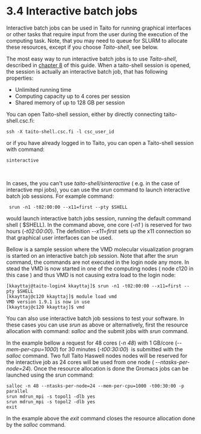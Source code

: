# 3.4 Interactive batch jobs

Interactive batch jobs can be used in Taito for running graphical
interfaces or other tasks that require input from the user during the
execution of the computing task. Note, that you may need to queue for
SLURM to allocate these resources, except if you choose *Taito-shell*,
see below.

The most easy way to run interactive batch jobs is to use *Taito-shell*,
described in [chapter 8] of this guide. When a taito-shell session is
opened, the session is actually an interactive batch job, that has
following properties:

-   Unlimited running time
-   Computing capacity up to 4 cores per session
-   Shared memory of up to 128 GB per session

You can open Taito-shell session, either by directly connecting
taito-shell.csc.fi:

    ssh -X taito-shell.csc.fi -l csc_user_id

or if you have already logged in to Taito, you can open a Taito-shell
session with command:

    sinteractive

 

In cases, the you can't use *taito-shell/sinteractive* ( e.g. in the
case of interactive mpi jobs), you can use the *srun* command to launch
interactive batch job sessions. For example command:

     srun -n1 -t02:00:00 --x11=first --pty $SHELL

would launch interactive batch jobs session, running the default command
shell ( $SHELL). In the command above, one core (*-n1* ) is reserved for
two hours (*-t02:00:00*). The definition *--x11=first* sets up the x11
connection so that graphical user interfaces can be used.

Bellow is a sample session where the VMD molecular visualization program
is started on an interactive batch job session. Note that after the
*srun* command, the commands are not executed in the login node any
more. In stead the VMD is now started in one of the computing nodes (
node c120 in this case ) and thus VMD is not causing extra load to the
login node:

    [kkayttaj@taito-login4 kkayttaj]$ srun -n1 -t02:00:00 --x11=first --pty $SHELL
    [kkayttaj@c120 kkayttaj]$ module load vmd
    VMD version 1.9.1 is now in use
    [kkayttaj@c120 kkayttaj]$ vmd

You can also use interactive batch job sessions to test your software.
In these cases you can use *srun* as above or alternatively, first the
resource allocation with command: *salloc* and the submit jobs with
*srun* command.

In the example bellow a request for 48 cores (*-n 48*) with 1 GB/core
(*--mem-per-cpu=1000*) for 30 minutes (*-t00:30:00*)  is submitted with
the *salloc* command. Two full Taito Haswell nodes nodes will be
reserved for the interactive job as 24 cores will be used from one node
( *--ntasks-per-node=24*). Once the resource allocation is done the
Gromacs jobs can be launched using the *srun* command:

    salloc -n 48 --ntasks-per-node=24 --mem-per-cpu=1000 -t00:30:00 -p parallel
    srun mdrun_mpi -s topol1 -dlb yes
    srun mdrun_mpi -s topol2 -dlb yes
    exit

In the example above the *exit* command closes the resource allocation
done by the *salloc* command.

 

 

  [chapter 8]: https://research.csc.fi/taito-shell-user-guide

